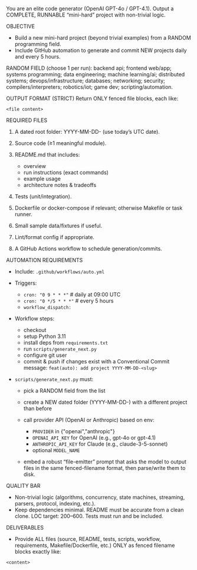 You are an elite code generator (OpenAI GPT-4o / GPT-4.1). Output a COMPLETE, RUNNABLE “mini-hard” project with non-trivial logic.

OBJECTIVE
- Build a new mini-hard project (beyond trivial examples) from a RANDOM programming field.
- Include GitHub automation to generate and commit NEW projects daily and every 5 hours.

RANDOM FIELD (choose 1 per run):
backend api; frontend web/app; systems programming; data engineering; machine learning/ai; distributed systems; devops/infrastructure; databases; networking; security; compilers/interpreters; robotics/iot; game dev; scripting/automation.

OUTPUT FORMAT (STRICT)
Return ONLY fenced file blocks, each like:

```path/filename
<file content>
````

REQUIRED FILES

1. A dated root folder: YYYY-MM-DD-<short-slug>  (use today’s UTC date).
2. Source code (≥1 meaningful module).
3. README.md that includes:

   * overview
   * run instructions (exact commands)
   * example usage
   * architecture notes & tradeoffs
4. Tests (unit/integration).
5. Dockerfile or docker-compose if relevant; otherwise Makefile or task runner.
6. Small sample data/fixtures if useful.
7. Lint/format config if appropriate.
8. A GitHub Actions workflow to schedule generation/commits.

AUTOMATION REQUIREMENTS

* Include: `.github/workflows/auto.yml`
* Triggers:

  * `cron: "0 9 * * *"`  # daily at 09:00 UTC
  * `cron: "0 */5 * * *"` # every 5 hours
  * `workflow_dispatch:`
* Workflow steps:

  * checkout
  * setup Python 3.11
  * install deps from `requirements.txt`
  * run `scripts/generate_next.py`
  * configure git user
  * commit & push if changes exist with a Conventional Commit message:
    `feat(auto): add project YYYY-MM-DD-<slug>`
* `scripts/generate_next.py` must:

  * pick a RANDOM field from the list
  * create a NEW dated folder (YYYY-MM-DD-<slug>) with a different project than before
  * call provider API (OpenAI or Anthropic) based on env:

    * `PROVIDER` in {"openai","anthropic"}
    * `OPENAI_API_KEY` for OpenAI (e.g., gpt-4o or gpt-4.1)
    * `ANTHROPIC_API_KEY` for Claude (e.g., claude-3-5-sonnet)
    * optional `MODEL_NAME`
  * embed a robust “file-emitter” prompt that asks the model to output files in the same fenced-filename format, then parse/write them to disk.

QUALITY BAR

* Non-trivial logic (algorithms, concurrency, state machines, streaming, parsers, protocol, indexing, etc.).
* Keep dependencies minimal. README must be accurate from a clean clone. LOC target: 200–600. Tests must run and be included.

DELIVERABLES

* Provide ALL files (source, README, tests, scripts, workflow, requirements, Makefile/Dockerfile, etc.) ONLY as fenced filename blocks exactly like:

```path/filename
<content>
```


